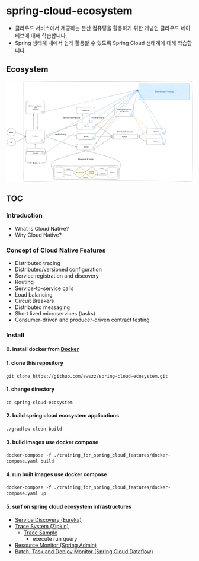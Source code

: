 # spring-cloud-ecosystem

- 클라우드 서비스에서 제공하는 분산 컴퓨팅을 활용하기 위한 개념인 클라우드 네이티브에 대해 학습합니다.
- Spring 생태계 내에서 쉽게 활용할 수 있도록 Spring Cloud 생태계에 대해 학습합니다.

## Ecosystem

![spring-cloud-ecosystem](./resources/images/spring-cloud-ecosystem.png)

## TOC

### Introduction

- What is Cloud Native?
- Why Cloud Native?

### Concept of Cloud Native Features

- Distributed tracing
- Distributed/versioned configuration
- Service registration and discovery
- Routing
- Service-to-service calls
- Load balancing
- Circuit Breakers
- Distributed messaging
- Short lived microservices (tasks)
- Consumer-driven and producer-driven contract testing

### Install

#### 0. install docker from [Docker](https://docs.docker.com/engine/install/)

#### 1. clone this repository

```shell
git clone https://github.com/swszz/spring-cloud-ecosystem.git
```

#### 1. change directory

```shell
cd spring-cloud-ecosystem
```

#### 2. build spring cloud ecosystem applications

```shell
./gradlew clean build
```

#### 3. build images use docker compose

```shell
docker-compose -f ./training_for_spring_cloud_features/docker-compose.yaml build
```

#### 4. run built images use docker compose

```shell
docker-compose -f ./training_for_spring_cloud_features/docker-compose.yaml up
```

#### 5. surf on spring cloud ecosystem infrastructures

- [Service Discovery (Eureka)](http://localhost:8761)
- [Trace System (Zipkin)](http://localhost:9411/zipkin)
    - [Trace Sample](http://localhost:9411/zipkin/?serviceName=automation-order)
        - execute run query
- [Resource Monitor (Spring Admin)](http://localhost:9090)
- [Batch, Task and Deploy Monitor (Spring Cloud Dataflow)](http://localhost:9393/dashboard) 